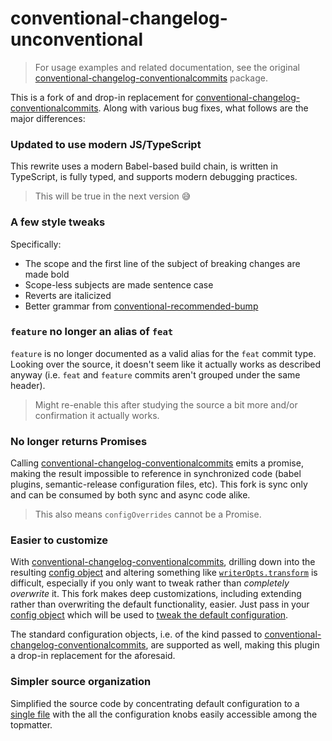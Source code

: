 # conventional-changelog-unconventional

> For usage examples and related documentation, see the original
> [conventional-changelog-conventionalcommits](https://github.com/conventional-changelog/conventional-changelog/tree/master/packages/conventional-changelog-conventionalcommits)
> package.

This is a fork of and drop-in replacement for
[conventional-changelog-conventionalcommits](https://github.com/conventional-changelog/conventional-changelog/tree/master/packages/conventional-changelog-conventionalcommits).
Along with various bug fixes, what follows are the major differences:

### Updated to use modern JS/TypeScript

This rewrite uses a modern Babel-based build chain, is written in TypeScript, is
fully typed, and supports modern debugging practices.

> This will be true in the next version 😅

### A few style tweaks

Specifically:

- The scope and the first line of the subject of breaking changes are made bold
- Scope-less subjects are made sentence case
- Reverts are italicized
- Better grammar from
  [conventional-recommended-bump](https://www.npmjs.com/package/conventional-recommended-bump)

### `feature` no longer an alias of `feat`

`feature` is no longer documented as a valid alias for the `feat` commit type.
Looking over the source, it doesn't seem like it actually works as described
anyway (i.e. `feat` and `feature` commits aren't grouped under the same header).

> Might re-enable this after studying the source a bit more and/or confirmation
> it actually works.

### No longer returns Promises

Calling
[conventional-changelog-conventionalcommits](https://github.com/conventional-changelog/conventional-changelog/tree/master/packages/conventional-changelog-conventionalcommits)
emits a promise, making the result impossible to reference in synchronized code
(babel plugins, semantic-release configuration files, etc). This fork is sync
only and can be consumed by both sync and async code alike.

> This also means `configOverrides` cannot be a Promise.

### Easier to customize

With
[conventional-changelog-conventionalcommits](https://github.com/conventional-changelog/conventional-changelog/tree/master/packages/conventional-changelog-conventionalcommits),
drilling down into the resulting
[config object](https://github.com/conventional-changelog/conventional-changelog/tree/master/packages/conventional-changelog-core#config)
and altering something like
[`writerOpts.transform`](https://github.com/conventional-changelog-archived-repos/conventional-changelog-writer#transform)
is difficult, especially if you only want to tweak rather than _completely
overwrite_ it. This fork makes deep customizations, including extending rather
than overwriting the default functionality, easier. Just pass in your
[config object](https://github.com/conventional-changelog/conventional-changelog/tree/master/packages/conventional-changelog-core#config)
which will be used to [tweak the default configuration](./index.js).

The standard configuration objects, i.e. of the kind passed to
[conventional-changelog-conventionalcommits](https://github.com/conventional-changelog/conventional-changelog/tree/master/packages/conventional-changelog-conventionalcommits),
are supported as well, making this plugin a drop-in replacement for the
aforesaid.

### Simpler source organization

Simplified the source code by concentrating default configuration to a
[single file](./defaults.js) with the all the configuration knobs easily
accessible among the topmatter.
